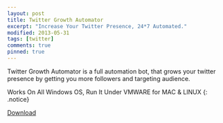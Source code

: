 ```yaml
---
layout: post
title: Twitter Growth Automator
excerpt: "Increase Your Twitter Presence, 24*7 Automated."
modified: 2013-05-31
tags: [twitter]
comments: true
pinned: true
---
```


Twitter Growth Automator is a full automation bot, that grows your twitter presence by getting you more followers and targeting audience.



Works On All Windows OS, Run It Under VMWARE for MAC & LINUX
{: .notice}

<div markdown="0"><a href="#" class="btn">Download</a></div>
